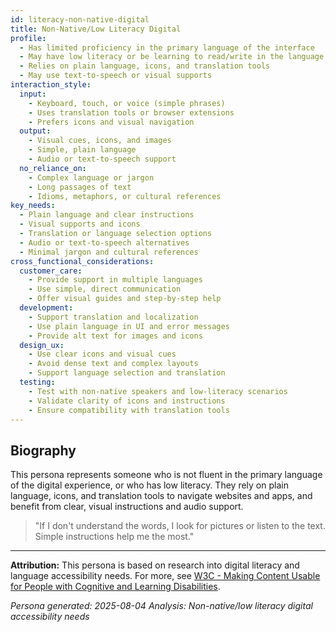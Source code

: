 ```yaml
---
id: literacy-non-native-digital 
title: Non-Native/Low Literacy Digital
profile:
  - Has limited proficiency in the primary language of the interface
  - May have low literacy or be learning to read/write in the language
  - Relies on plain language, icons, and translation tools
  - May use text-to-speech or visual supports
interaction_style:
  input:
    - Keyboard, touch, or voice (simple phrases)
    - Uses translation tools or browser extensions
    - Prefers icons and visual navigation
  output:
    - Visual cues, icons, and images
    - Simple, plain language
    - Audio or text-to-speech support
  no_reliance_on:
    - Complex language or jargon
    - Long passages of text
    - Idioms, metaphors, or cultural references
key_needs:
  - Plain language and clear instructions
  - Visual supports and icons
  - Translation or language selection options
  - Audio or text-to-speech alternatives
  - Minimal jargon and cultural references
cross_functional_considerations:
  customer_care:
    - Provide support in multiple languages
    - Use simple, direct communication
    - Offer visual guides and step-by-step help
  development:
    - Support translation and localization
    - Use plain language in UI and error messages
    - Provide alt text for images and icons
  design_ux:
    - Use clear icons and visual cues
    - Avoid dense text and complex layouts
    - Support language selection and translation
  testing:
    - Test with non-native speakers and low-literacy scenarios
    - Validate clarity of icons and instructions
    - Ensure compatibility with translation tools
---
```


## Biography

This persona represents someone who is not fluent in the primary language of the digital experience, or who has low literacy. They rely on plain language, icons, and translation tools to navigate websites and apps, and benefit from clear, visual instructions and audio support.

> "If I don't understand the words, I look for pictures or listen to the text. Simple instructions help me the most."

---

**Attribution:**
This persona is based on research into digital literacy and language accessibility needs. For more, see [W3C - Making Content Usable for People with Cognitive and Learning Disabilities](https://www.w3.org/TR/coga-user-research/).

*Persona generated: 2025-08-04*
*Analysis: Non-native/low literacy digital accessibility needs*
